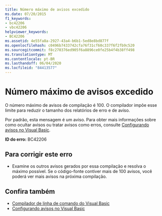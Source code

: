 ```yaml
---
title: Número máximo de avisos excedido
ms.date: 07/20/2015
f1_keywords:
- bc42206
- vbc42206
helpviewer_keywords:
- BC42206
ms.assetid: 4e55fa8a-2927-43a4-b6b1-5ed8e8bd877f
ms.openlocfilehash: c0496b7433742cfa76f31cf60c337f6f2fb9c520
ms.sourcegitcommit: f8c270376ed905f6a8896ce0fe25b4f4b38ff498
ms.translationtype: MT
ms.contentlocale: pt-BR
ms.lasthandoff: 06/04/2020
ms.locfileid: "84413577"
---
```

# <a name="maximum-number-of-warnings-has-been-exceeded"></a>Número máximo de avisos excedido
O número máximo de avisos de compilação é 100. O compilador impõe esse limite para reduzir o tamanho dos relatórios de erro e de aviso.  
  
 Por padrão, esta mensagem é um aviso. Para obter mais informações sobre como ocultar avisos ou tratar avisos como erros, consulte [Configurando avisos no Visual Basic](/visualstudio/ide/configuring-warnings-in-visual-basic).  
  
 **ID do erro:** BC42206  
  
## <a name="to-correct-this-error"></a>Para corrigir este erro  
  
- Examine os outros avisos gerados por essa compilação e resolva o máximo possível. Se o código-fonte contiver mais de 100 avisos, você poderá ver mais avisos na próxima compilação.  
  
## <a name="see-also"></a>Confira também

- [Compilador de linha de comando do Visual Basic](../reference/command-line-compiler/index.md)
- [Configurando avisos no Visual Basic](/visualstudio/ide/configuring-warnings-in-visual-basic)
